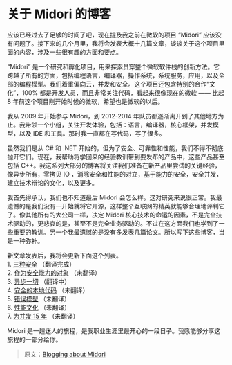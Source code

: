 # 关于 Midori 的博客

应该已经过去了足够的时间了吧，现在提及我之前在微软的项目 “Midori” 应该没有问题了。接下来的几个月里，我将会发表大概十几篇文章，谈谈关于这个项目里面的内容，涉及一些很有趣的方面和要点。 

“Midori” 是一个研究和孵化项目，用来探索贯穿整个微软软件栈的创新方法。它跨越了所有的方面，包括编程语言，编译器，操作系统，系统服务，应用，以及全部的编程模型。我们着重偏向云，并发和安全。这个项目还包含特别的合作“文化”，100% 都是开发人员，而且非常关注代码，看起来很像现在的微软 —— 比起 8 年前这个项目刚开始时候的微软，希望也是微软的以后。

我从 2009 年开始参与 Midori，到 2012-2014 年队员都逐渐离开到了其他地方为止。我带领一个小组，关注开发体验，包括：语言，编译器，核心框架，并发模型，以及 IDE 和工具。那时我一直都在写代码，写了很多。 

虽然我们是从 C# 和 .NET 开始的，但为了安全、可靠性和性能，我们不得不彻底抛开它们。现在，我帮助将学回来的经验教训带到要发布的产品中，这些产品甚至包括 C++。我这系列大部分的博客将关注我们准备在新产品里尝试的关键经验，像异步所有，零拷贝 IO ，消除安全和性能的对立，基于能力的安全，安全并发，建立技术辩论的文化，以及更多。

我首先得承认，我们也不知道最后 Midori 会怎么样。这对研究来说很正常。我最遗憾的是我们没有一开始就将它开源，这样整个互联网的精英就能够合理地评判它了。像其他所有的大公司一样，决定 Midori 核心技术的命运的因素，不是完全技术驱动的，更悲哀的是，甚至不是完全业务驱动的。不过在这方面我们也学到了一些重要的教训。另一个我最遗憾的是没有多发表几篇论文。所以写下这些博客，当是一种弥补。

新文章发表后，我将会更新下面这个列表。  
    1. [三种安全](https://github.com/ZiJing6/blogging-about-midori/blob/master/a_tale_of_three_safeties.md) （翻译完成）   
    2. [作为安全能力的对象](https://github.com/ZiJing6/blogging-about-midori/blob/master/objects_as_secure_capabilities.md) （未翻译）  
    3. [异步一切](https://github.com/ZiJing6/blogging-about-midori/blob/master/asynchronous_everything.md) （翻译中）  
    4. [安全的本地代码](https://github.com/ZiJing6/blogging-about-midori/blob/master/safe_native_code.md) （未翻译）  
    5. [错误模型](https://github.com/ZiJing6/blogging-about-midori/blob/master/the_error_model.md) （未翻译）  
    6. [性能文化](https://github.com/ZiJing6/blogging-about-midori/blob/master/performance_culture.md) （未翻译）  
    7. [为并发 15 年](https://github.com/ZiJing6/blogging-about-midori/blob/master/15_years_of_concurrency.md) （未翻译）  

Midori 是一趟迷人的旅程，是我职业生涯里最开心的一段日子。我愿能够分享这旅程的一部分给你。 


> 原文：[Blogging about Midori](http://joeduffyblog.com/2015/11/03/blogging-about-midori/)
